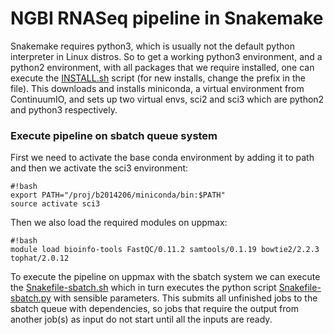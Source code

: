 # NGBI RNASeq pipeline in Snakemake #

Snakemake requires python3, which is usually not the default python interpreter  in Linux distros. So to get a working python3 environment, and a python2 environment, with all packages that we require installed, one can execute the [INSTALL.sh](src/master/INSTALL.sh) script (for new installs, change the prefix in the file). This downloads and installs miniconda, a virtual environment from ContinuumIO, and sets up two virtual envs, sci2 and sci3 which are python2 and python3 respectively. 

### Execute pipeline on sbatch queue system ###
First we need to activate the base conda environment by adding it to path and then we activate the sci3 environment:
```
#!bash
export PATH="/proj/b2014206/miniconda/bin:$PATH"
source activate sci3
```
Then we also load the required modules on uppmax:
```
#!bash
module load bioinfo-tools FastQC/0.11.2 samtools/0.1.19 bowtie2/2.2.3 tophat/2.0.12
```
To execute the pipeline on uppmax with the sbatch system we can execute the [Snakefile-sbatch.sh](src/master/Snakefile-sbatch.sh) which in turn executes the python script [Snakefile-sbatch.py](src/master/Snakefile-sbatch.sh) with sensible parameters. This submits all unfinished jobs to the sbatch queue with dependencies, so jobs that require the output from another job(s) as input do not start until all the inputs are ready.
